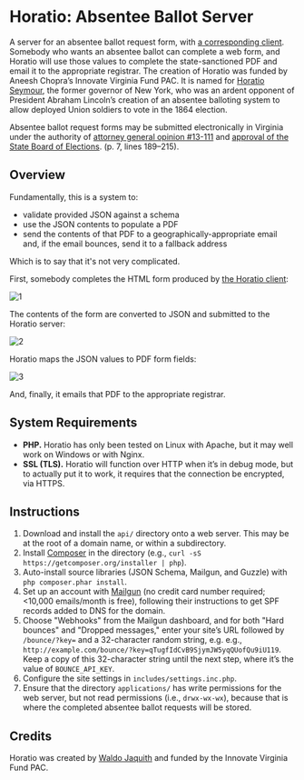 # Horatio: Absentee Ballot Server

A server for an absentee ballot request form, with [a corresponding client](https://github.com/waldoj/absentee-client). Somebody who wants an absentee ballot can complete a web form, and Horatio will use those values to complete the state-sanctioned PDF and email it to the appropriate registrar. The creation of Horatio was funded by Aneesh Chopra’s Innovate Virginia Fund PAC. It is named for [Horatio Seymour](https://en.wikipedia.org/wiki/Horatio_Seymour), the former governor of New York, who was an ardent opponent of President Abraham Lincoln’s creation of an absentee balloting system to allow deployed Union soldiers to vote in the 1864 election.

Absentee ballot request forms may be submitted electronically in Virginia under the authority of [attorney general opinion #13-111](http://ag.virginia.gov/files/Opinions/2014/13-111_Hinshaw.pdf) and [approval of the State Board of Elections](https://elections.virginia.gov/Files/Media/Agendas/20150513Minutes.pdf). (p. 7, lines 189–215).

## Overview

Fundamentally, this is a system to:

* validate provided JSON against a schema
* use the JSON contents to populate a PDF
* send the contents of that PDF to a geographically-appropriate email and, if the email bounces, send it to a fallback address

Which is to say that it's not very complicated.

First, somebody completes the HTML form produced by [the Horatio client](https://github.com/TrustTheVote-Project/horatio-client/):

![1](https://cloud.githubusercontent.com/assets/656758/8459465/7273aeb0-1feb-11e5-9390-5f7435c55634.png)

The contents of the form are converted to JSON and submitted to the Horatio server:

![2](https://cloud.githubusercontent.com/assets/656758/8459467/72771b36-1feb-11e5-8c51-3a18875bd549.png)

Horatio maps the JSON values to PDF form fields:

![3](https://cloud.githubusercontent.com/assets/656758/8459466/72759950-1feb-11e5-8f12-9898d33c3115.png)

And, finally, it emails that PDF to the appropriate registrar.

## System Requirements

* **PHP.** Horatio has only been tested on Linux with Apache, but it may well work on Windows or with Nginx.
* **SSL (TLS).** Horatio will function over HTTP when it’s in debug mode, but to actually put it to work, it requires that the connection be encrypted, via HTTPS.

## Instructions

1. Download and install the `api/` directory onto a web server. This may be at the root of a domain name, or within a subdirectory.
1. Install [Composer](https://getcomposer.org/) in the directory (e.g., `curl -sS https://getcomposer.org/installer | php`).
1. Auto-install source libraries (JSON Schema, Mailgun, and Guzzle) with `php composer.phar install`.
1. Set up an account with [Mailgun](https://mailgun.com/) (no credit card number required; <10,000 emails/month is free), following their instructions to get SPF records added to DNS for the domain.
1. Choose "Webhooks" from the Mailgun dashboard, and for both "Hard bounces" and "Dropped messages," enter your site’s URL followed by `/bounce/?key=` and a 32-character random string, e.g. e.g., `http://example.com/bounce/?key=qTugfIdCvB9SjymJW5yqQUofQu9iU119`. Keep a copy of this 32-character string until the next step, where it’s the value of `BOUNCE_API_KEY`.
1. Configure the site settings in `includes/settings.inc.php`.
1. Ensure that the directory `applications/` has write permissions for the web server, but not read permissions (i.e., `drwx-wx-wx`), because that is where the completed absentee ballot requests will be stored.

## Credits

Horatio was created by [Waldo Jaquith](https://github.com/waldoj) and funded by the Innovate Virginia Fund PAC.
